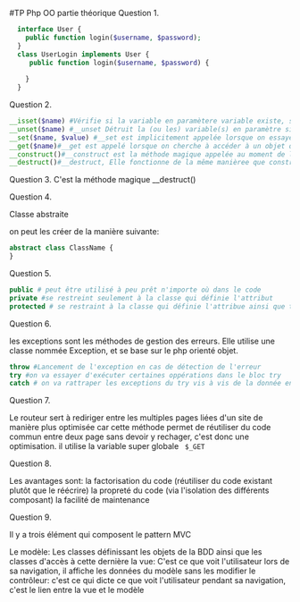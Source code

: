 #TP Php OO partie théorique
Question 1.
```php
  interface User {
    public function login($username, $password);
  } 
  class UserLogin implements User {
     public function login($username, $password) {
       
    }
  }
```

Question 2.

```php
__isset($name) #Vérifie si la variable en paramètere variable existe, si oui et a une valeur différente de NULL, renvoie TRUE sinon renvoie FALSE. Elle est appelée lorsque on essaye d'utiliser la fonction isset sur un objet ou un attribut qui n'existe pas
__unset($name) #__unset Détruit la (ou les) variable(s) en paramètre si elle existe. elle prend le nom de l'objet qu'on essaye de détuire mais auquel on a pas accès avec unset
__set($name, $value) #__set est implicitement appelée lorsque on essaye d'assigner une valeur a un objet auquel on a pas accès ou qui n'existe pas.La méthode prend deux paramètre le nom de l'objet ainsi que la valeur qu'on veut lui attribuer. aucun retour de la fonction
__get($name)#__get est appelé lorsque on cherche à accéder à un objet qui n'existe pas  / ou auquel on a pas accès. elle prend un paramètre qui est le nom de l'objet auquel on a n'a pas accès / qui n'existe pas. Elle peut renvoyer n'importe quelle valeur.
__construct()#__construct est la méthode magique appelée au moment de la création d'un objet, elle ne prend pas de paramètre
__destruct()#__destruct, Elle fonctionne de la même manièree que construct et est appelée à la destruction de l'objet, elle sera donc appelée implictement à la fin d'un script aussi
```

Question  3. 
C'est la méthode magique __destruct()


Question 4.

Classe abstraite

on peut les créer de la manière suivante: 
```php
abstract class ClassName {
}
```

Question 5.

```php
public # peut être utilisé à peu prêt n'importe où dans le code
private #se restreint seulement à la classe qui définie l'attribut
protected # se restraint à la classe qui définie l'attribue ainsi que toutes les classes qui en hérite.
```

Question 6. 

les exceptions sont les méthodes de gestion des erreurs. Elle utilise une classe nommée Exception, et se base sur le php orienté objet.

```php
throw #Lancement de l'exception en cas de détection de l'erreur
try #on va essayer d'exécuter certaines oppérations dans le bloc try
catch # on va rattraper les exceptions du try vis à vis de la donnée en paramètre du catch qui va lui dire quel type d'exception récuperer (sinon il prend toutes les exceptions
```

 Question 7. 

 Le routeur sert à rediriger entre les multiples pages liées d'un site de manière plus optimisée car cette méthode permet de réutiliser du code commun entre deux page sans devoir y rechager, c'est donc une optimisation. il utilise la variable super globale ` $_GET`

 Question 8.

 Les avantages sont:
 la factorisation du code (réutiliser du code existant plutôt que le réécrire)
 la propreté du code (via l'isolation des différents composant)
 la facilité de maintenance

 Question 9. 

 Il y a trois élément qui composent le pattern MVC

 Le modèle: Les classes définissant les objets de la BDD ainsi que les classes d'accès à cette dernière
 la vue: C'est ce que voit l'utilisateur lors de sa navigation, il affiche les données du modèle sans les modifier
 le contrôleur: c'est ce qui dicte ce que voit l'utilisateur pendant sa navigation, c'est le lien entre la vue et le modèle